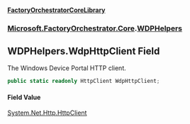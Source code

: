 #### [FactoryOrchestratorCoreLibrary](./FactoryOrchestratorCoreLibrary.md 'FactoryOrchestratorCoreLibrary')
### [Microsoft.FactoryOrchestrator.Core](./Microsoft-FactoryOrchestrator-Core.md 'Microsoft.FactoryOrchestrator.Core').[WDPHelpers](./Microsoft-FactoryOrchestrator-Core-WDPHelpers.md 'Microsoft.FactoryOrchestrator.Core.WDPHelpers')
## WDPHelpers.WdpHttpClient Field
The Windows Device Portal HTTP client.  
```csharp
public static readonly HttpClient WdpHttpClient;
```
#### Field Value
[System.Net.Http.HttpClient](https://docs.microsoft.com/en-us/dotnet/api/System.Net.Http.HttpClient 'System.Net.Http.HttpClient')  
